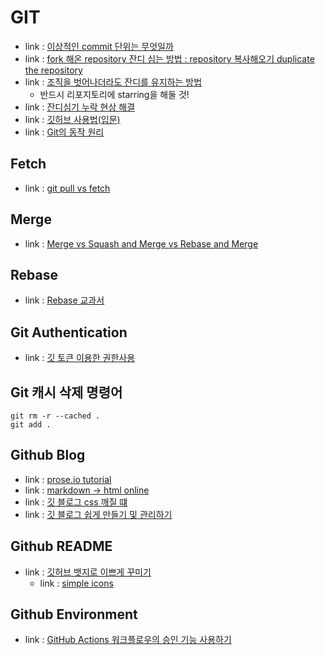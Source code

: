 # GIT
- link : [이상적인 commit 단위는 무엇일까](https://youtu.be/f7RMOeApPh8?t=229)
- link : [fork 해온 repository 잔디 심는 방법 : repository 복사해오기 duplicate the repository](https://soranhan.tistory.com/11)
- link : [조직을 벗어나더라도 잔디를 유지하는 방법](https://github.com/isaacs/github/issues/1138)
    - 반드시 리포지토리에 starring을 해둘 것!
- link : [잔디심기 누락 현상 해결](https://kdjun97.github.io/git-github/plant-grass/)
- link : [깃허브 사용법(입문)](https://homeproject.tistory.com/9)
- link : [Git의 동작 원리](https://ndb796.tistory.com/187)

## Fetch
- link : [git pull vs fetch](https://www.freecodecamp.org/korean/news/git-fetch-vs-pull/)

## Merge
- link : [Merge vs Squash and Merge vs Rebase and Merge](https://im-developer.tistory.com/182)

## Rebase
- link : [Rebase 교과서](https://git-scm.com/book/ko/v2/Git-%EB%B8%8C%EB%9E%9C%EC%B9%98-Rebase-%ED%95%98%EA%B8%B0)

## Git Authentication
- link : [깃 토큰 이용한 권한사용](https://whoyoung90.tistory.com/25)

## Git 캐시 삭제 명령어
    git rm -r --cached .
    git add .

## Github Blog
- link : [prose.io tutorial](https://pchengi2.github.io/using-prose.io-for-posting/)
- link : [markdown -> html online](https://markdowntohtml.com/)
- link : [깃 블로그 css 깨질 떄](https://iamheesoo.github.io/blog//gitblog-css-problem)
- link : [깃 블로그 쉽게 만들기 및 관리하기](https://velog.io/@pyk0844/%EA%B9%83-%EB%B8%94%EB%A1%9C%EA%B7%B8-%EB%A7%8C%EB%93%A4%EA%B8%B0%EC%89%BD%EA%B2%8C-%EA%B4%80%EB%A6%AC-%ED%95%98%EA%B8%B0)

## Github README
- link : [깃허브 뱃지로 이쁘게 꾸미기](https://cocoon1787.tistory.com/689)
    - link : [simple icons](https://simpleicons.org/?q=linked)

## Github Environment
- link : [GitHub Actions 워크플로우의 승인 기능 사용하기](https://blog.outsider.ne.kr/1556)